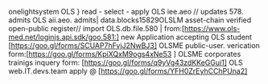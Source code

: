 onelightsystem OLS } read - select - apply
OLS iee.aeo //
updates 578. admits OLS aii.aeo. admits| data.blocks15829OLSLM asset-chain verified open-public register//
import OLS.db.file.580 | from:[https://www.ols-med.net/loginjs.api.sdk/goo.581:]
new Application accepting OLS student [https://goo.gl/forms/SCUAP7hFvjJ2NwBJ3]
OLSME public-user. verication form:[https://goo.gl/forms/KpiXQxM9ogs4xNe53 ]
OLSME corporates trainigs inquery form: [https://goo.gl/forms/q9yVg43zdKKeGGui1]
OLS web.IT.devs.team apply @ [https://goo.gl/forms/YFH0ZrEyhCChPUna2]
